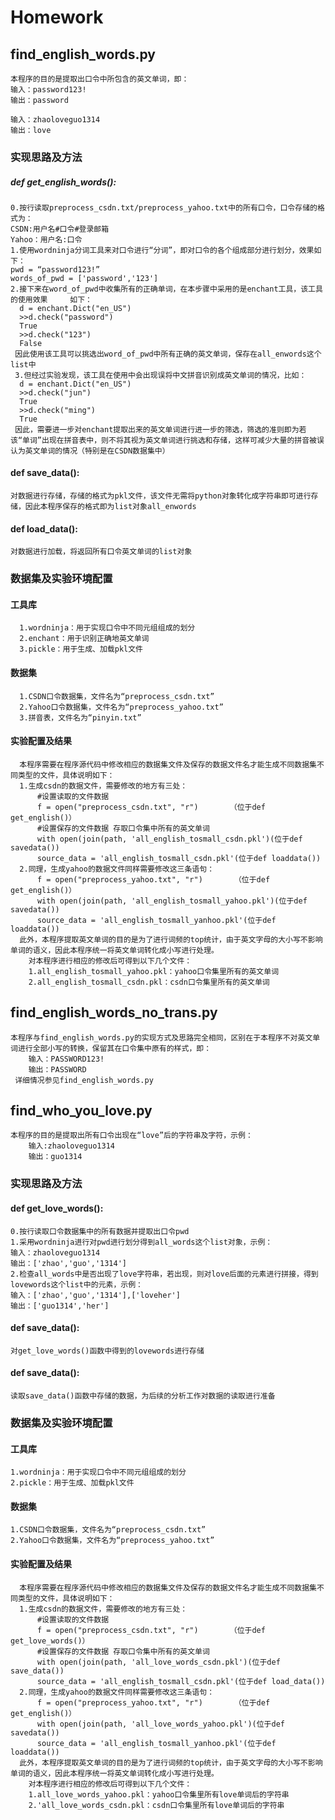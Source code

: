 # Homework
## find_english_words.py
    本程序的目的是提取出口令中所包含的英文单词，即：
    输入：password123!
    输出：password
    
    输入：zhaoloveguo1314
    输出：love
### 实现思路及方法
##### def get_english_words():
    0.按行读取preprocess_csdn.txt/preprocess_yahoo.txt中的所有口令，口令存储的格式为：
    CSDN:用户名#口令#登录邮箱
    Yahoo：用户名:口令
    1.使用wordninja分词工具来对口令进行“分词”，即对口令的各个组成部分进行划分，效果如下：
    pwd = “password123!”
    words_of_pwd = ['password','123']
    2.接下来在word_of_pwd中收集所有的正确单词，在本步骤中采用的是enchant工具，该工具的使用效果     如下：
      d = enchant.Dict("en_US")
      >>d.check("password")
      True
      >>d.check("123")
      False
     因此使用该工具可以挑选出word_of_pwd中所有正确的英文单词，保存在all_enwords这个list中
     3.但经过实验发现，该工具在使用中会出现误将中文拼音识别成英文单词的情况，比如：
      d = enchant.Dict("en_US")
      >>d.check("jun")
      True
      >>d.check("ming")
      True
     因此，需要进一步对enchant提取出来的英文单词进行进一步的筛选，筛选的准则即为若该“单词”出现在拼音表中，则不将其视为英文单词进行挑选和存储，这样可减少大量的拼音被误认为英文单词的情况（特别是在CSDN数据集中）
#### def save_data():
    对数据进行存储，存储的格式为pkl文件，该文件无需将python对象转化成字符串即可进行存储，因此本程序保存的格式即为list对象all_enwords
#### def load_data():
    对数据进行加载，将返回所有口令英文单词的list对象
### 数据集及实验环境配置
#### 工具库
      1.wordninja：用于实现口令中不同元组组成的划分
      2.enchant：用于识别正确地英文单词
      3.pickle：用于生成、加载pkl文件
#### 数据集
      1.CSDN口令数据集，文件名为“preprocess_csdn.txt”
      2.Yahoo口令数据集，文件名为“preprocess_yahoo.txt”
      3.拼音表，文件名为“pinyin.txt”
#### 实验配置及结果
      本程序需要在程序源代码中修改相应的数据集文件及保存的数据文件名才能生成不同数据集不同类型的文件，具体说明如下：
      1.生成csdn的数据文件，需要修改的地方有三处：
          #设置读取的文件数据
          f = open("preprocess_csdn.txt", "r")       （位于def get_english()）
          #设置保存的文件数据 存取口令集中所有的英文单词
          with open(join(path, 'all_english_tosmall_csdn.pkl')(位于def savedata())
          source_data = 'all_english_tosmall_csdn.pkl'(位于def loaddata())
      2.同理，生成yahoo的数据文件同样需要修改这三条语句：
          f = open("preprocess_yahoo.txt", "r")       （位于def get_english()）
          with open(join(path, 'all_english_tosmall_yahoo.pkl')(位于def savedata())
          source_data = 'all_english_tosmall_yanhoo.pkl'(位于def loaddata())
      此外，本程序提取英文单词的目的是为了进行词频的top统计，由于英文字母的大小写不影响单词的语义，因此本程序统一将英文单词转化成小写进行处理。
        对本程序进行相应的修改后可得到以下几个文件：
        1.all_english_tosmall_yahoo.pkl：yahoo口令集里所有的英文单词
        2.all_english_tosmall_csdn.pkl：csdn口令集里所有的英文单词
## find_english_words_no_trans.py
    本程序与find_english_words.py的实现方式及思路完全相同，区别在于本程序不对英文单词进行全部小写的转换，保留其在口令集中原有的样式，即：
        输入：PASSWORD123!
        输出：PASSWORD
     详细情况参见find_english_words.py

## find_who_you_love.py
    本程序的目的是提取出所有口令出现在“love”后的字符串及字符，示例：
        输入:zhaoloveguo1314
        输出：guo1314
### 实现思路及方法
#### def get_love_words():
    0.按行读取口令数据集中的所有数据并提取出口令pwd
    1.采用wordninja进行对pwd进行划分得到all_words这个list对象，示例：
    输入：zhaoloveguo1314
    输出：['zhao','guo','1314']
    2.检查all_words中是否出现了love字符串，若出现，则对love后面的元素进行拼接，得到lovewords这个list中的元素，示例：
    输入：['zhao','guo','1314'],['loveher']
    输出：['guo1314','her']
  #### def save_data():
    对get_love_words()函数中得到的lovewords进行存储
  #### def save_data():
    读取save_data()函数中存储的数据，为后续的分析工作对数据的读取进行准备
### 数据集及实验环境配置
#### 工具库
    1.wordninja：用于实现口令中不同元组组成的划分
    2.pickle：用于生成、加载pkl文件
#### 数据集
    1.CSDN口令数据集，文件名为“preprocess_csdn.txt”
    2.Yahoo口令数据集，文件名为“preprocess_yahoo.txt”
#### 实验配置及结果
      本程序需要在程序源代码中修改相应的数据集文件及保存的数据文件名才能生成不同数据集不同类型的文件，具体说明如下：
      1.生成csdn的数据文件，需要修改的地方有三处：
          #设置读取的文件数据
          f = open("preprocess_csdn.txt", "r")       （位于def get_love_words()）
          #设置保存的文件数据 存取口令集中所有的英文单词
          with open(join(path, 'all_love_words_csdn.pkl')(位于def save_data())
          source_data = 'all_english_tosmall_csdn.pkl'(位于def load_data())
      2.同理，生成yahoo的数据文件同样需要修改这三条语句：
          f = open("preprocess_yahoo.txt", "r")       （位于def get_english()）
          with open(join(path, 'all_love_words_yahoo.pkl')(位于def savedata())
          source_data = 'all_english_tosmall_yanhoo.pkl'(位于def loaddata())
      此外，本程序提取英文单词的目的是为了进行词频的top统计，由于英文字母的大小写不影响单词的语义，因此本程序统一将英文单词转化成小写进行处理。
        对本程序进行相应的修改后可得到以下几个文件：
        1.all_love_words_yahoo.pkl：yahoo口令集里所有love单词后的字符串
        2.'all_love_words_csdn.pkl：csdn口令集里所有love单词后的字符串
        




        
